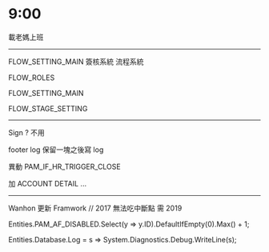 # 9:00

載老媽上班

---

FLOW_SETTING_MAIN 簽核系統 流程系統

FLOW_ROLES

FLOW_SETTING_MAIN

FLOW_STAGE_SETTING

---

Sign ? 不用

footer log 保留一塊之後寫 log

異動 PAM_IF_HR_TRIGGER_CLOSE

加 ACCOUNT DETAIL ...

---

Wanhon 更新 Framwork // 2017 無法吃中斷點 需 2019

Entities.PAM_AF_DISABLED.Select(y => y.ID).DefaultIfEmpty(0).Max() + 1;

Entities.Database.Log = s => System.Diagnostics.Debug.WriteLine(s);